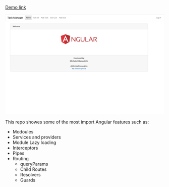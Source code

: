 [Demo link](https://mdibenedetto.github.io/task-manager/welcome)

[![Home-Page](./client/docs/home.png)](https://mdibenedetto.github.io/task-manager/welcome)

This repo showes some of the most import Angular features such as:

- Modoules
- Services and providers
- Module Lazy loading
- Interceptors
- Pipes
- Routing
  - queryParams
  - Child Routes
  - Resolvers
  - Guards
